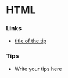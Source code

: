 # HTML

### Links

- [title of the tip](https://linl-of-the-tip.com)

### Tips

- Write your tips here
